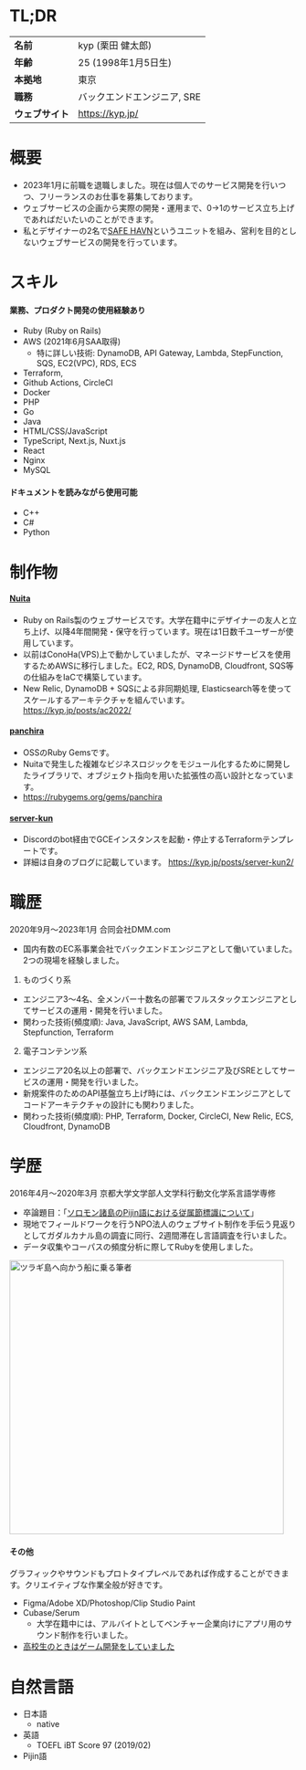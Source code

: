 # TL;DR

|||
|---|---|
|**名前**|kyp (栗田 健太郎)|
|**年齢**|25 (1998年1月5日生)|
|**本拠地**|東京|
|**職務**|バックエンドエンジニア, SRE|
|**ウェブサイト**|https://kyp.jp/|

# 概要
- 2023年1月に前職を退職しました。現在は個人でのサービス開発を行いつつ、フリーランスのお仕事を募集しております。
- ウェブサービスの企画から実際の開発・運用まで、0→1のサービス立ち上げであればだいたいのことができます。
- 私とデザイナーの2名で[SAFE HAVN](https://safehavn.dev/)というユニットを組み、営利を目的としないウェブサービスの開発を行っています。

# スキル
#### 業務、プロダクト開発の使用経験あり
- Ruby (Ruby on Rails)
- AWS (2021年6月SAA取得)
  - 特に詳しい技術: DynamoDB, API Gateway, Lambda, StepFunction, SQS, EC2(VPC), RDS, ECS 
- Terraform, 
- Github Actions, CircleCI
- Docker
- PHP
- Go
- Java
- HTML/CSS/JavaScript
- TypeScript, Next.js, Nuxt.js
- React
- Nginx
- MySQL

#### ドキュメントを読みながら使用可能
- C++
- C#
- Python

# 制作物
#### [Nuita](https://nuita.net/)
- Ruby on Rails製のウェブサービスです。大学在籍中にデザイナーの友人と立ち上げ、以降4年間開発・保守を行っています。現在は1日数千ユーザーが使用しています。
- 以前はConoHa(VPS)上で動かしていましたが、マネージドサービスを使用するためAWSに移行しました。EC2, RDS, DynamoDB, Cloudfront, SQS等の仕組みをIaCで構築しています。
- New Relic, DynamoDB + SQSによる非同期処理, Elasticsearch等を使ってスケールするアーキテクチャを組んでいます。 https://kyp.jp/posts/ac2022/

#### [panchira](https://github.com/nuita/panchira)
- OSSのRuby Gemsです。
- Nuitaで発生した複雑なビジネスロジックをモジュール化するために開発したライブラリで、オブジェクト指向を用いた拡張性の高い設計となっています。
- https://rubygems.org/gems/panchira

#### [server-kun](https://github.com/kypkyp/server-kun)
- Discordのbot経由でGCEインスタンスを起動・停止するTerraformテンプレートです。
- 詳細は自身のブログに記載しています。 https://kyp.jp/posts/server-kun2/

# 職歴
2020年9月～2023年1月 合同会社DMM.com
- 国内有数のEC系事業会社でバックエンドエンジニアとして働いていました。2つの現場を経験しました。
1. ものづくり系
  - エンジニア3〜4名、全メンバー十数名の部署でフルスタックエンジニアとしてサービスの運用・開発を行いました。
  - 関わった技術(頻度順): Java, JavaScript, AWS SAM, Lambda, Stepfunction, Terraform
2. 電子コンテンツ系
  - エンジニア20名以上の部署で、バックエンドエンジニア及びSREとしてサービスの運用・開発を行いました。
  - 新規案件のためのAPI基盤立ち上げ時には、バックエンドエンジニアとしてコードアーキテクチャの設計にも関わりました。
  - 関わった技術(頻度順): PHP, Terraform, Docker, CircleCI, New Relic, ECS, Cloudfront, DynamoDB

# 学歴
2016年4月～2020年3月 京都大学文学部人文学科行動文化学系言語学専修
- 卒論題目：「[ソロモン諸島のPijin語における従属節標識について](https://github.com/kypkyp/sotsuron)」
- 現地でフィールドワークを行うNPO法人のウェブサイト制作を手伝う見返りとしてガダルカナル島の調査に同行、2週間滞在し言語調査を行いました。
- データ収集やコーパスの頻度分析に際してRubyを使用しました。

<img alt="ツラギ島へ向かう船に乗る筆者" src="https://kypprivate.s3-ap-northeast-1.amazonaws.com/kyp_on_ship.jpg" width="480px">

#### その他

グラフィックやサウンドもプロトタイプレベルであれば作成することができます。クリエイティブな作業全般が好きです。

- Figma/Adobe XD/Photoshop/Clip Studio Paint
- Cubase/Serum
  - 大学在籍中には、アルバイトとしてベンチャー企業向けにアプリ用のサウンド制作を行いました。
- [高校生のときはゲーム開発をしていました](https://kyp.hatenablog.com/entry/2015/12/25/013344)

# 自然言語
- 日本語
  - native
- 英語
  - TOEFL iBT Score 97 (2019/02)
- Pijin語
